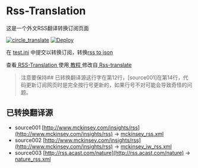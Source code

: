 # Rss-Translation

这是一个外文RSS翻译转换订阅页面 

[![circle_translate](https://github.com/Jv0id/Rss-Translation/actions/workflows/circle_translate.yml/badge.svg)](https://github.com/Jv0id/Rss-Translation/actions/workflows/circle_translate.yml)
[![Deploy](https://github.com/Jv0id/Rss-Translation/actions/workflows/jekyll-gh-pages.yml/badge.svg)](https://github.com/Jv0id/Rss-Translation/actions/workflows/jekyll-gh-pages.yml)

在 [test.ini](https://github.com/Jv0id/Rss-Translation/blob/main/test.ini) 中提交以转换订阅，转换[rss to json](https://rss2json.com/)

查看[ RSS-Translation ](https://Jv0id.github.io/RSS-Translation)使用[ 教程 ](https://www.tjsky.net/tutorial/644)修改自[ Rss-translate ](https://github.com/Jv0id/Rss-Translation/)
> 注意要保持## 已转换翻译源这行字在第12行，[source001]在第14行，代码更新订阅网页时是完全按行号更新的，如果行号不对可能会导致奇怪的问题。
## 已转换翻译源

 - source001 [http://www.mckinsey.com/insights/rss](http://www.mckinsey.com/insights/rss) -> [mckinsey_rss.xml](rss/mckinsey_rss.xml)
 - source002 [http://www.mckinsey.com/insights/rss](http://www.mckinsey.com/insights/rss) -> [mckinsey_iw_rss.xml](rss/mckinsey_iw_rss.xml)
 - source003 [http://rss.acast.com/nature](http://rss.acast.com/nature) -> [nature_rss.xml](rss/nature_rss.xml)
